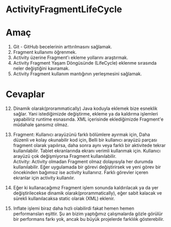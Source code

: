 # ActivityFragmentLifeCycle

# Amaç

1. Git - GitHub becelerinin arttırılmasını sağlamak.
2. Fragment kullanımı öğrenmek.
3. Activity üzerine Fragment'ı ekleme yollarını araştırmak.
4. Activity Fragment Yaşam Döngüsünde (LifeCycle) eklenme sırasında neler değiştiğini kavramak.
5. Activity Fragment kullanım mantığının yerleşmesini sağlamak.

# Cevaplar

12. Dinamik olarak(prorammatically) Java koduyla eklemek bize esneklik sağlar. Yani istediğimizde değiştirme, ekleme ya da kaldırma işlemleri yapabiliriz runtime esnasında. XML içerisinde eklediğimizde Fragment'e müdahale şansımız olmaz.

13. Fragment: Kullanıcı arayüzünü farklı bölümlere ayırmak için, Daha düzenli ve kolay okunabilir kod için, Belli bir kullanıcı arayüzü parçası fragment olarak yapılırsa, daha sonra aynı veya farklı bir aktivitede tekrar kullanılabilir. Tablet ekranlarında ekranı verimli kullanmak için. Kullanıcı arayüzü çok değişmiyorsa Fragment kullanılabilir.  
Activity: Activity olmadan Fragment olmaz dolayısıyla her durumda kullanılabilir. Eğer uygulamada bir görevi değiştirirsek ve yeni görev bir öncekinden bağımsız ise activity kullanırız. Farklı görevler içeren ekranlar için activity kullanılır.

14. Eğer ki kullanacağımız Fragment işlem sonunda kaldırılacak ya da yer değiştirilecekse dinamik olarak(prorammatically), eğer sabit kalacak ve sürekli kullanılacaksa static olarak (XML) eklenir.

15. Inflate işlemi biraz daha hızlı olabilirdi fakat hemen hemen performansları eşittir. Şu an bizim yaptığımız çalışmalarda gözle görülür bir performans farkı yok, ancak bu büyük projelerde farklılık gösterebilir.
